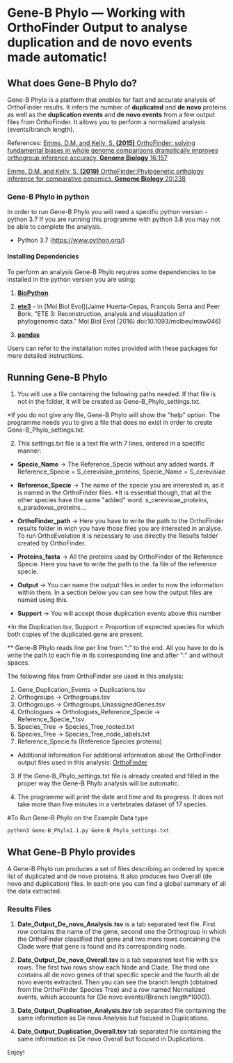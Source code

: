 # Gene-B Phylo — Working with OrthoFinder Output to analyse duplication and de novo events made automatic!


## What does Gene-B Phylo do?
Gene-B Phylo is a platform that enables for fast and accurate analysis of OrthoFinder results. It infers the number of **duplicated** and **de novo** proteins as well as the **duplication events** and **de novo events** from a few output files from OrthoFinder. It allows you to perform a normalized analysis (events/branch length).

References:
[Emms, D.M. and Kelly, S. **(2015)** OrthoFinder: solving fundamental biases in whole genome comparisons dramatically improves orthogroup inference accuracy. **Genome Biology** 16:157](https://genomebiology.biomedcentral.com/articles/10.1186/s13059-015-0721-2)

[Emms, D.M. and Kelly, S. **(2019)** OrthoFinder:Phylogenetic orthology inference for comparative genomics. **Genome Biology** 20:238](https://genomebiology.biomedcentral.com/articles/10.1186/s13059-019-1832-y) 

### Gene-B Phylo in python
In order to run Gene-B Phylo you will need a specific python version - python 3.7
If you are running this programme with python 3.8 you may not be able to complete the analysis.

- Python 3.7 (https://www.python.org/)

#### Installing Dependencies
To perform an analysis Gene-B Phylo requires some dependencies to be installed in the python version you are using:

1. [**BioPython**](https://biopython.org/) 

2. [**ete3**](http://etetoolkit.org/) - In [Mol Biol Evol](Jaime Huerta-Cepas, François Serra and Peer Bork. "ETE 3: Reconstruction, analysis and visualization of phylogenomic data."  Mol Biol Evol (2016) doi:10.1093/molbev/msw046)

3. [**pandas**](https://pandas.pydata.org/)

Users can refer to the installation notes provided with these packages for more detailed instructions.

## Running Gene-B Phylo
1. You will use a file containing the following paths needed. If that file is not in the folder, it will be created as Gene-B_Phylo_settings.txt. 

*If you do not give any file, Gene-B Phylo will show the "help" option. The programme needs you to give a file that does no exist in order to create Gene-B_Phylo_settings.txt.

2. This settings.txt file is a text file with 7 lines, ordered in a specific manner:
- **Specie_Name** -> The Reference_Specie without any added words. If Reference_Specie = S_cerevisiae_proteins, Specie_Name = S_cerevisiae

- **Reference_Specie** -> The name of the specie you are interested in, as it is named in the OrthoFinder files.
*It is essential though, that all the other species have the same "added" word: s_cerevisiae_proteins, s_paradoxus_proteins...

- **OrthoFinder_path** -> Here you have to write the path to the OrthoFinder results folder in wich you have those files you are interested in analyse. To run OrthoEvolution it is necessary to use directly the Results folder created by OrthoFinder.

- **Proteins_fasta** -> All the proteins used by OrthoFinder of the Reference Specie. Here you have to write the path to the .fa file of the reference specie.

- **Output** -> You can name the output files in order to now the information within them. In a section below you can see how the output files are named using this.

- **Support** -> You will accept those duplication events above this number

*In the Duplication.tsv, Support = Proportion of expected species for which both copies of the duplicated gene are present.

** Gene-B Phylo reads line per line from ":" to the end. All you have to do is write the path to each file in its corresponding line and after ":" and without spaces.

The following files from OrthoFinder are used in this analysis:
1) Gene_Duplication_Events -> Duplications.tsv
2) Orthogroups -> Orthogroups.tsv
3) Orthogroups -> Orthogroups_UnassignedGenes.tsv
4) Orthologues -> Orthologues_Reference_Specie -> Reference_Specie_*.tsv
5) Species_Tree -> Species_Tree_rooted.txt
6) Species_Tree -> Species_Tree_node_labels.txt
7) Reference_Specie.fa (Reference Species proteins)

- Additional Information
For additional information about the OrthoFinder output files used in this analysis:
[OrthoFinder](https://github.com/davidemms/OrthoFinder)

3. If the Gene-B_Phylo_settings.txt file is already created and filled in the proper way the Gene-B Phylo analysis will be automatic.

4. The programme will print the date and time and its progress. It does not take more than five minutes in a vertebrates dataset of 17 species.


#To Run Gene-B Phylo on the Example Data type

`python3 Gene-B_Phylo1.1.py Gene-B_Phylo_settings.txt`


## What Gene-B Phylo provides
A Gene-B Phylo run produces a set of files describing an ordered by specie list of duplicated and de novo proteins. It also produces two Overall (de novo and duplication) files. In each one you can find a global summary of all the data extracted. 


### Results Files
1. **Date_Output_De_novo_Analysis.tsv** is a tab separated text file. First row contains the name of the gene, second one the Orthogroup in which the OrthoFinder classified that gene and two more rows containing the Clade were that gene is found and its corresponding node.

2. **Date_Output_De_novo_Overall.tsv** is a tab separated text file with six rows. The first two rows show each Node and Clade. The third one contains all de novo genes of that specific specie and the fourth all de novo events extracted. Then you can see the branch length (obtained from the OrthoFinder Species Tree) and a row named Normalized events, which accounts for (De novo events/(Branch length*1000)).
 
3. **Date_Output_Duplication_Analysis.tsv** tab separated file containing the same information as De novo Analysis but focused in Duplications.

4. **Date_Output_Duplication_Overall.tsv** tab separated file containing the same information as De novo Overall but focused in Duplications.
   
Enjoy!
